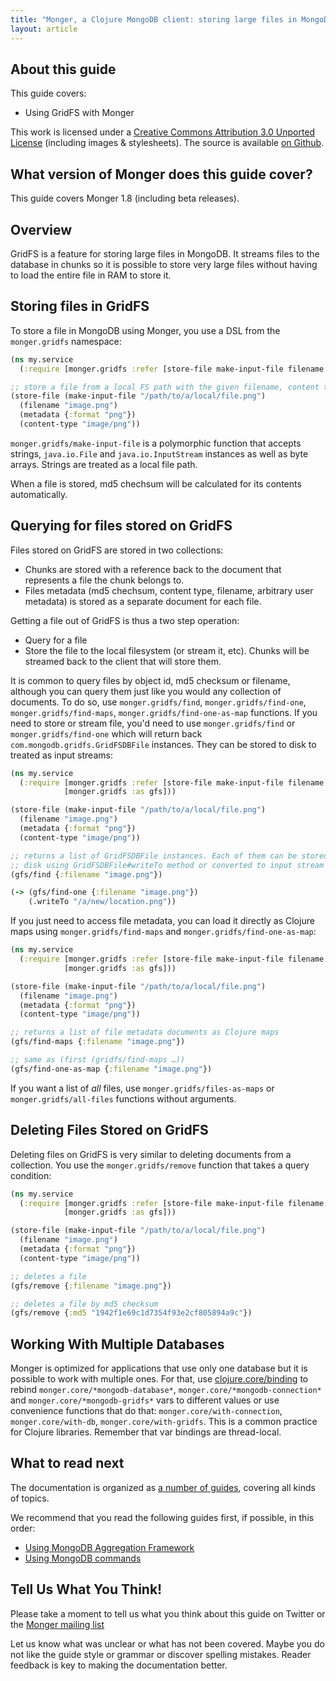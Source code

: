 ```yaml
---
title: "Monger, a Clojure MongoDB client: storing large files in MongoDB using GridFS | MongoDB library for Clojure"
layout: article
---
```


## About this guide

This guide covers:

 * Using GridFS with Monger


This work is licensed under a <a rel="license" href="http://creativecommons.org/licenses/by/3.0/">Creative Commons Attribution 3.0 Unported License</a> (including images & stylesheets). The source is available [on Github](https://github.com/clojurewerkz/monger.docs).


## What version of Monger does this guide cover?

This guide covers Monger 1.8 (including beta releases).


## Overview

GridFS is a feature for storing large files in MongoDB. It streams files to the database in chunks so it is possible to store very large files
without having to load the entire file in RAM to store it.


## Storing files in GridFS

To store a file in MongoDB using Monger, you use a DSL from the `monger.gridfs` namespace:

``` clojure
(ns my.service
  (:require [monger.gridfs :refer [store-file make-input-file filename content-type metadata]]))

;; store a file from a local FS path with the given filename, content type and metadata
(store-file (make-input-file "/path/to/a/local/file.png")
  (filename "image.png")
  (metadata {:format "png"})
  (content-type "image/png"))
```

`monger.gridfs/make-input-file` is a polymorphic function that accepts
strings, `java.io.File` and `java.io.InputStream` instances as well as
byte arrays. Strings are treated as a local file path.

When a file is stored, md5 chechsum will be calculated for its
contents automatically.


## Querying for files stored on GridFS

Files stored on GridFS are stored in two collections:

 * Chunks are stored with a reference back to the document that represents a file the chunk belongs to.
 * Files metadata (md5 chechsum, content type, filename, arbitrary user metadata) is stored as a separate document for each file.

Getting a file out of GridFS is thus a two step operation:

 * Query for a file
 * Store the file to the local filesystem (or stream it, etc). Chunks will be streamed back to the client that will store them.

It is common to query files by object id, md5 checksum or filename,
although you can query them just like you would any collection of
documents. To do so, use `monger.gridfs/find`,
`monger.gridfs/find-one`, `monger.gridfs/find-maps`,
`monger.gridfs/find-one-as-map` functions. If you need to store or
stream file, you'd need to use `monger.gridfs/find` or
`monger.gridfs/find-one` which will return back
`com.mongodb.gridfs.GridFSDBFile` instances. They can be stored to
disk to treated as input streams:

``` clojure
(ns my.service
  (:require [monger.gridfs :refer [store-file make-input-file filename content-type metadata]]
            [monger.gridfs :as gfs]))

(store-file (make-input-file "/path/to/a/local/file.png")
  (filename "image.png")
  (metadata {:format "png"})
  (content-type "image/png"))

;; returns a list of GridFSDBFile instances. Each of them can be stored to
;; disk using GridFSDBFile#writeTo method or converted to input stream with GridFSDBFile#getInputStream
(gfs/find {:filename "image.png"})

(-> (gfs/find-one {:filename "image.png"})
    (.writeTo "/a/new/location.png"))
```

If you just need to access file metadata, you can load it directly as Clojure maps using `monger.gridfs/find-maps` and `monger.gridfs/find-one-as-map`:

``` clojure
(ns my.service
  (:require [monger.gridfs :refer [store-file make-input-file filename content-type metadata]]
            [monger.gridfs :as gfs]))

(store-file (make-input-file "/path/to/a/local/file.png")
  (filename "image.png")
  (metadata {:format "png"})
  (content-type "image/png"))

;; returns a list of file metadata documents as Clojure maps
(gfs/find-maps {:filename "image.png"})

;; same as (first (gridfs/find-maps …))
(gfs/find-one-as-map {:filename "image.png"})
```

If you want a list of *all* files, use `monger.gridfs/files-as-maps`
or `monger.gridfs/all-files` functions without arguments.


## Deleting Files Stored on GridFS

Deleting files on GridFS is very similar to deleting documents from a
collection. You use the `monger.gridfs/remove` function that takes a
query condition:

``` clojure
(ns my.service
  (:require [monger.gridfs :refer [store-file make-input-file filename content-type metadata]]
            [monger.gridfs :as gfs]))

(store-file (make-input-file "/path/to/a/local/file.png")
  (filename "image.png")
  (metadata {:format "png"})
  (content-type "image/png"))

;; deletes a file
(gfs/remove {:filename "image.png"})

;; deletes a file by md5 checksum
(gfs/remove {:md5 "1942f1e69c1d7354f93e2cf805894a9c"})
```


## Working With Multiple Databases

Monger is optimized for applications that use only one database but it
is possible to work with multiple ones. For that, use
[clojure.core/binding](http://clojuredocs.org/clojure_core/clojure.core/binding)
to rebind `monger.core/*mongodb-database*`,
`monger.core/*mongodb-connection*` and `monger.core/*mongodb-gridfs*`
vars to different values or use convenience functions that do that:
`monger.core/with-connection`, `monger.core/with-db`,
`monger.core/with-gridfs`. This is a common practice for Clojure
libraries. Remember that var bindings are thread-local.



## What to read next

The documentation is organized as [a number of guides](/articles/guides.html), covering all kinds of topics.

We recommend that you read the following guides first, if possible, in this order:

 * [Using MongoDB Aggregation Framework](/articles/aggregation.html)
 * [Using MongoDB commands](/articles/commands.html)



## Tell Us What You Think!

Please take a moment to tell us what you think about this guide on
Twitter or the [Monger mailing
list](https://groups.google.com/forum/#!forum/clojure-mongodb)

Let us know what was unclear or what has not been covered. Maybe you
do not like the guide style or grammar or discover spelling
mistakes. Reader feedback is key to making the documentation better.
